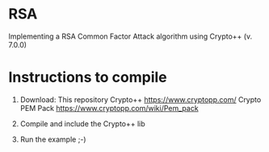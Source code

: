 # RSA

Implementing a RSA Common Factor Attack algorithm using Crypto++ (v. 7.0.0)

# Instructions to compile

1) Download: 
This repository
Crypto++  https://www.cryptopp.com/
Crypto PEM Pack https://www.cryptopp.com/wiki/Pem_pack

2) Compile and include the Crypto++ lib

3) Run the example ;-)
